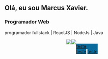 ## Olá, eu sou Marcus Xavier.
### Programador Web
programador fullstack | ReactJS | NodeJs | Java
<div style="width:100%;display:flex;justify-content:center;">
  <img  src="https://github-readme-stats.vercel.app/api?username=vyinie&show_icons=true&theme=github_dark_dimmed" />
  <img  src="https://github-readme-stats.vercel.app/api/top-langs?username=vyinie&layout=compact&langs_count=8&card_width=320&theme=github_dark_dimmed" />
  
  <a style="display:flex;background-color:rgb(8,107,156);p:10px;" target="_blank" href="https://www.youtube.com">teste</a>
  <a style="background-color:rgb(8,107,156);p:10px;" target="_blank" href="https://www.youtube.com">teste</a>
  <a style="background-color:rgb(8,107,156);p:10px;" target="_blank" href="https://www.youtube.com">teste</a>
</div>

